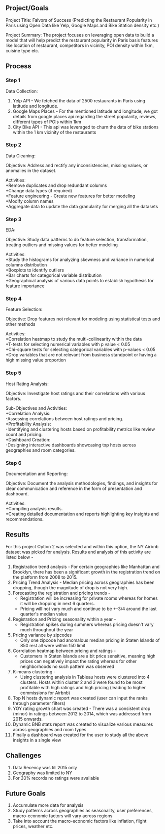 ## Project/Goals
Project Title: Falvors of Success (Predicting the Restaurant Popularity in Paris using Open Data like Yelp, Google Maps and Bike Station density etc.)

Project Summary:
The project focuses on leveraging open data to build a model that will help predict the restaurant popularity in Paris basis features like location of restaurant, competitors in vicinity, POI density within 1km, cuisine type etc.

## Process
### Step 1
Data Collection:
1. Yelp API - We fetched the data of 2500 restaurants in Paris using latitude and longitude.
2. Google Maps Places - For the mentioned latitude and longitude, we got details from google places api regarding the street popularity, reviews, different types of POIs within 1km
3. City Bike API - This api was leveraged to churn the data of bike stations within the 1 km vicinity of the restaurants 
    
### Step 2
Data Cleaning:

  Objective: Address and rectify any inconsistencies, missing values, or anomalies in the dataset.
  
  Activities:  
    *Remove duplicates and drop redundant columns <br>
    *Change data types (if required) <br>
    *Feature engineering - Create new features for better modeling <br>
    *Modify column names <br>
    *Aggregate data to update the data granularity for merging all the datasets <br>

### Step 3 
EDA:

Objective: Study data patterns to do feature selection, transformation, treating outliers and missing values for better modeling
  
Activities:<br>
    *Study the histograms for analyzing skewness and variance in numerical columns distribution<br>
    *Boxplots to identify outliers<br>
    *Bar charts for categorical variable distribution<br>
    *Geographical analysis of various data points to establish hypothesis for feature importance<br>
    
### Step 4
Feature Selection:

Objective: Drop features not relevant for modeling using statistical tests and other methods

Activities:<br>
    *Correlation heatmap to study the multi-collinearity within the data<br>
    *T-tests for selecting numerical variables with p value < 0.05 <br>
    *Chi-square tests for selecting categorical variables with p-values < 0.05 <br>
    *Drop variables that are not relevant from business standpoint or having a high missing value proportion<br> 

### Step 5
Host Rating Analysis:

Objective: Investigate host ratings and their correlations with various factors.

Sub-Objectives and Activities:<br>
  *Correlation Analysis:<br>
    -Assessing correlations between host ratings and pricing.<br>
  *Profitability Analysis:<br>
    -Identifying and clustering hosts based on profitability metrics like review count and pricing.<br>
  *Dashboard Creation:<br>
    -Designing interactive dashboards showcasing top hosts across geographies and room categories.<br>

### Step 6 
Documentation and Reporting:

Objective: Document the analysis methodologies, findings, and insights for clear communication and reference in the form of presentation and dashboard.

Activities:<br>
  *Compiling analysis results.<br>
  *Creating detailed documentation and reports highlighting key insights and recommendations.<br>

## Results
For this project Option 2 was selected and within this option, the NY Airbnb dataset was picked for analysis. Results and analysis of this activity are listed below - 
1. Registration trend analysis - For certain geographies like Manhattan and Brooklyn, there has been a significant growth in the registration trend on the platform from 2008 to 2015.
2. Pricing Trend Analysis - Median pricing across geographies has been dropping, though the magnitude of drop is not very high.
3. Forecasting the registration and pricing trends -
   * Registration will be increasing for private rooms whereas for homes it will be dropping in next 6 quarters.
   * Pricing will not vary much and continue to be +-3/4 around the last quarter's median value
4. Registration and Pricing seasonality within a year -
   * Registration spikes during summers whereas pricing doesn't vary much throughout the year
5. Pricing variance by zipcodes
   * Only one zipcode had anomalous median pricing in Staten Islands of 850 rest all were within 150 limit
6. Correlation heatmap between pricing and ratings -
   * Customers in Staten Islands are a bit price sensitive, meaning high prices can negatively impact the rating whereas for other neighborhoods no such pattern was observed
7. K-means clustering -
   * Using clustering analysis in Tableau hosts were clustered into 4 clusters. Hosts within cluster 2 and 3 were found to be most profitable with high ratings and high pricing (leading to higher commissions for Airbnb)
8. Top N hosts dynamic report was created (user can input the ranks through parameter filters)
9. YOY rating growth chart was created - There was a consistent drop (minor) in ratings between 2012 to 2014, which was addressed from 2015 onwards.
10. Dynamic BNB stats report was created to visualize various measures across geographies and room types.
11. Finally a dashboard was created for the user to study all the above insights in a single view

## Challenges 
1. Data Recency was till 2015 only 
2. Geography was limited to NY
3. For 30% records no ratings were available

## Future Goals
1. Accumulate more data for analysis
2. Study patterns across geographies as seasonality, user preferences, macro-economic factors will vary across regions
3. Take into account the macro-economic factors like inflation, flight prices, weather etc. 
